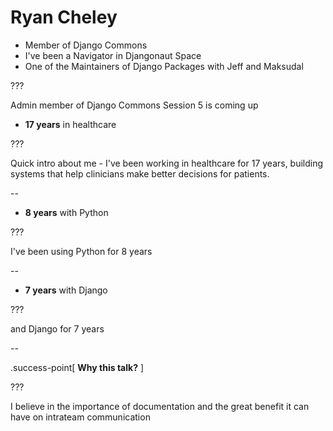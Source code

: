 # Ryan Cheley

* Member of Django Commons
* I've been a Navigator in Djangonaut Space
* One of the Maintainers of Django Packages with Jeff and Maksudal

???

Admin member of Django Commons
Session 5 is coming up

- **17 years** in healthcare

???

Quick intro about me - I've been working in healthcare for 17 years, building systems that help clinicians make better decisions for patients.

--

- **8 years** with Python

???

I've been using Python for 8 years


--

- **7 years** with Django

???

 and Django for 7 years

--

.success-point[
**Why this talk?**
]

???

I believe in the importance of documentation and the great benefit it can have on intrateam communication

